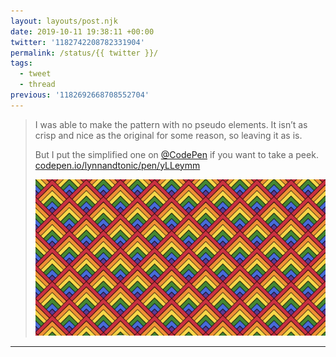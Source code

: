 ```yaml
---
layout: layouts/post.njk
date: 2019-10-11 19:38:11 +00:00
twitter: '1182742208782331904'
permalink: /status/{{ twitter }}/
tags: 
  - tweet
  - thread
previous: '1182692668708552704'
---
```


> I was able to make the pattern with no pseudo elements. It isn’t as crisp and nice as the original for some reason, so leaving it as is.
> 
> But I put the simplified one on [@CodePen](https://twitter.com/CodePen) if you want to take a peek. [codepen.io/lynnandtonic/pen/yLLeymm](https://codepen.io/lynnandtonic/pen/yLLeymm) 
> 
> ![](/img/1182742208782331904-EGnxxMrUcAASJrG.png)

---
